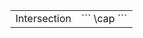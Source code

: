 <table>
  <tr>
    <td> 
      Intersection
    </td>
    <td> 
        ```
            \cap
        ```
  
  </td>
  </tr>
</table>
